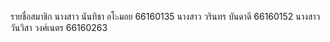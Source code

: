 รายชื่อสมาชิก
นางสาว นันทิชา อโ๖มอย 66160135
นางสาว วรินทร บันดาดี 66160152
นางสาว วันวิสา วงศ์เนตร 66160263

